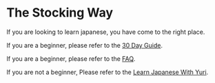 # The Stocking Way

If you are looking to learn japanese, you have come to the right place.

If you are a beginner, please refer to the [30 Day Guide](30_Day_Guide.md).

If you are a beginner, please refer to the [FAQ](FAQ.md).

If you are not a beginner, Please refer to the [Learn Japanese With Yuri](Learn_Japanese_With_Yuri).
